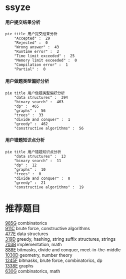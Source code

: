 # ssyze

<!-- tabs:start -->



#### **用户提交结果分析**

```mermaid
pie title 用户提交结果分析
    "Accepted" :  29
    "Rejected" :  0
    "Wrong answer" :  43
    "Runtime error" :  2
    "Time limit exceeded" :  25
    "Memory limit exceeded" :  0
    "Compilation error" :  1
    "Partial" :  0
```

#### **用户做题类型偏好分析**

```mermaid
pie title 用户做题类型偏好分析
    "data structures" :  394
    "binary search" :  463
    "dp" :  465
    "graphs" :  56
    "trees" :  33
    "divide and conquer" :  1
    "greedy" :  462
    "constructive algorithms" :  56
```
#### **用户错题知识点分析**

```mermaid
pie title 用户错题知识点分析
    "data structures" :  13
    "binary search" :  11
    "dp" :  12
    "graphs" :  10
    "trees" :  0
    "divide and conquer" :  0
    "greedy" :  21
    "constructive algorithms" :  19
```



<!-- tabs:end -->
# 推荐题目
[985G](https://codeforces.com/contest/985/problem/G)		combinatorics		  
[911C](https://codeforces.com/contest/911/problem/C)		brute force,
                        constructive algorithms		  
[477E](https://codeforces.com/contest/477/problem/E)		data structures		  
[319D](https://codeforces.com/contest/319/problem/D)		greedy,
                        hashing,
                        string suffix structures,
                        strings		  
[703B](https://codeforces.com/contest/703/problem/B)		implementation,
                        math		  
[888E](https://codeforces.com/contest/888/problem/E)		bitmasks,
                        divide and conquer,
                        meet-in-the-middle		  
[1030D](https://codeforces.com/contest/1030/problem/D)		geometry,
                        number theory		  
[1245F](https://codeforces.com/contest/1245/problem/F)		bitmasks,
                        brute force,
                        combinatorics,
                        dp		  
[1338E](https://codeforces.com/contest/1338/problem/E)		graphs		  
[630G](https://codeforces.com/contest/630/problem/G)		combinatorics,
                        math		  
